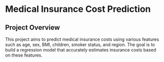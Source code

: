 # Medical Insurance Cost Prediction

## Project Overview
This project aims to predict medical insurance costs using various features such as age, sex, BMI, children, smoker status, and region. 
The goal is to build a regression model that accurately estimates insurance costs based on these features.




